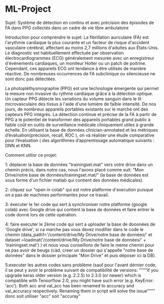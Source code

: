 # ML-Project
Sujet: Système de détection en continu et avec précision des épisodes de FA dans PPG collectés dans un cadre de vie libre ambulatoire


Introduction pour comprendre le sujet:
La fibrillation auriculaire (FA) est l'arythmie cardiaque la plus courante et un facteur de risque d'accident vasculaire cérébral, affectant au moins 2,7 millions d'adultes aux États-Unis. Le diagnostic est habituellement effectuée par observation électrocardiogrammes (ECG) généralement mesurée avec un enregistreur d'événements cardiaques, un moniteur Holter ou un patch de poitrine. Cependant, ces appareils ECG ont tendance à être utilisés de manière réactive. De nombreuses occurrences de FA subclinique ou silencieuse ne sont donc pas détectées.


La photopléthysmographie (PPG) est une technologie émergente qui permet la mesure non invasive du rythme cardiaque grâce à la détection optique. Un capteur PPG détecte les variations du volume sanguin dans le lit microvasculaire des tissus à l'aide d'une lumière de faible intensité. De nos jours, de nombreux appareils portables existants sur le marché ont des capteurs PPG intégrés. La détection continue et précise de la FA à partir de PPG a le potentiel de transformer des appareils portables grand public à faible coût en outils de surveillance médicale cliniquement utiles à grande échelle. En utilisant la base de données clinician-annotated et les métriques d’évaluation(précision, recall, ROC ), on va réaliser une étude comparative pour l’évaluation ( des algorithmes d’apprentissage automatique suivants : DNN et KNN.


Comment utilisr ce projet:

1: déplacer la base de données "trainingset.mat" vers votre drive dans un chemin précis, dans notre cas, nous l'avons placé comme suit: "Mon Drive/notre base de données/trainingset.mat/" (la base de données est sous forme d'un fichier matlab qui contient des données médicales).


2: cliquez sur "open in colab" qui est notre platforme d'execution puisque on a pas de machines performantes pour ce travail.


3: éxecuter le 1er code qui sert à synchroniser notre platforme (google colab) avec Google drive qui contient la base de données et faire entrer le code donné lors de cette opération.


4: faire executer le 2ème code qui sert a uploader la base de dooonées de 'Google drive', si ca marche pas vous devez modifier dans le code le chemin (data_path1='/content/drive/My Drive/notre base de données/' et dataset =loadmat('/content/drive/My Drive/notre base de données/' + 'trainingset.mat') ) et nous vous conseillons de faire le meme chemin pour ne pas avoir de beugs (càd, creer un dossier qui s'appelle "notre base de données" dans le dossier principale "Mon Drive" et puis déposer ici la DB).



5:executer les autres codes sans problème (sauf pour l'avant dérnier code, il se peut y avoir le problème suivant de compatibilité de versions: """"If you upgrade keras older version (e.g. 2.2.5) to 2.3.0 (or newer) which is compatible with Tensorflow 2.0, you might have such error (e.g. KeyError: 'acc'). Both acc and val_acc has been renamed to accuracy and val_accuracy respectively. Renaming them in script will solve the issue"""" donc soit utiliser "acc" soit "accuray"
